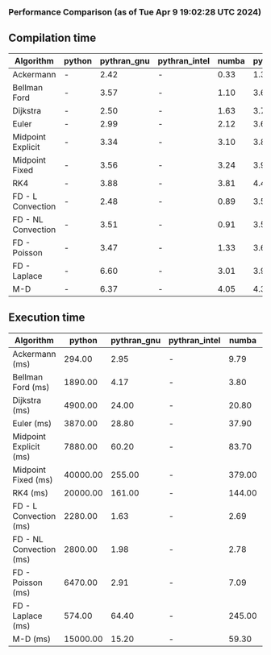 ### Performance Comparison (as of Tue Apr  9 19:02:28 UTC 2024)
## Compilation time
Algorithm                 | python                    | pythran_gnu               | pythran_intel             | numba                     | pyccel_fortran_gnu        | pyccel_c_gnu              | pyccel_fortran_intel      | pyccel_c_intel           
------------------------- | ------------------------- | ------------------------- | ------------------------- | ------------------------- | ------------------------- | ------------------------- | ------------------------- | -------------------------
Ackermann                 | -                         | 2.42                      | -                         | 0.33                      | 1.30                      | 1.22                      | 1.36                      | 1.34                     
Bellman Ford              | -                         | 3.57                      | -                         | 1.10                      | 3.61                      | 3.92                      | 3.74                      | 4.38                     
Dijkstra                  | -                         | 2.50                      | -                         | 1.63                      | 3.72                      | 3.90                      | 3.77                      | 4.45                     
Euler                     | -                         | 2.99                      | -                         | 2.12                      | 3.65                      | 3.95                      | 3.76                      | 4.46                     
Midpoint Explicit         | -                         | 3.34                      | -                         | 3.10                      | 3.88                      | 4.18                      | 3.98                      | 4.66                     
Midpoint Fixed            | -                         | 3.56                      | -                         | 3.24                      | 3.91                      | 4.19                      | 4.03                      | 4.69                     
RK4                       | -                         | 3.88                      | -                         | 3.81                      | 4.44                      | 4.71                      | 4.52                      | 5.17                     
FD - L Convection         | -                         | 2.48                      | -                         | 0.89                      | 3.57                      | 3.88                      | 3.70                      | 4.32                     
FD - NL Convection        | -                         | 3.51                      | -                         | 0.91                      | 3.57                      | 3.88                      | 3.72                      | 4.34                     
FD - Poisson              | -                         | 3.47                      | -                         | 1.33                      | 3.64                      | 3.94                      | 4.19                      | 4.29                     
FD - Laplace              | -                         | 6.60                      | -                         | 3.01                      | 3.97                      | 4.26                      | 4.19                      | 4.77                     
M-D                       | -                         | 6.37                      | -                         | 4.05                      | 4.31                      | 4.44                      | 4.53                      | 5.23                     

## Execution time
Algorithm                 | python                    | pythran_gnu               | pythran_intel             | numba                     | pyccel_fortran_gnu        | pyccel_c_gnu              | pyccel_fortran_intel      | pyccel_c_intel           
------------------------- | ------------------------- | ------------------------- | ------------------------- | ------------------------- | ------------------------- | ------------------------- | ------------------------- | -------------------------
Ackermann (ms)            | 294.00                    | 2.95                      | -                         | 9.79                      | 1.50                      | 1.50                      | 9.00                      | 4.33                     
Bellman Ford (ms)         | 1890.00                   | 4.17                      | -                         | 3.80                      | 2.96                      | 6.04                      | 4.23                      | 18.30                    
Dijkstra (ms)             | 4900.00                   | 24.00                     | -                         | 20.80                     | 18.60                     | 30.60                     | 24.30                     | 22.50                    
Euler (ms)                | 3870.00                   | 28.80                     | -                         | 37.90                     | 15.30                     | 143.00                    | 14.20                     | 129.00                   
Midpoint Explicit (ms)    | 7880.00                   | 60.20                     | -                         | 83.70                     | 23.40                     | 282.00                    | 16.40                     | 253.00                   
Midpoint Fixed (ms)       | 40000.00                  | 255.00                    | -                         | 379.00                    | 76.50                     | 1390.00                   | 60.90                     | 1230.00                  
RK4 (ms)                  | 20000.00                  | 161.00                    | -                         | 144.00                    | 35.60                     | 486.00                    | 37.90                     | 405.00                   
FD - L Convection (ms)    | 2280.00                   | 1.63                      | -                         | 2.69                      | 1.45                      | 1.62                      | 1.31                      | 3.66                     
FD - NL Convection (ms)   | 2800.00                   | 1.98                      | -                         | 2.78                      | 1.76                      | 2.19                      | 1.36                      | 3.75                     
FD - Poisson (ms)         | 6470.00                   | 2.91                      | -                         | 7.09                      | 2.77                      | 3.71                      | 2.64                      | 7.21                     
FD - Laplace (ms)         | 574.00                    | 64.40                     | -                         | 245.00                    | 58.20                     | 306.00                    | 59.10                     | 320.00                   
M-D (ms)                  | 15000.00                  | 15.20                     | -                         | 59.30                     | 54.00                     | 59.20                     | 78.10                     | 61.60                    
